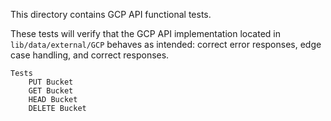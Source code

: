 This directory contains GCP API functional tests.  

These tests will verify that the GCP API implementation located in
`lib/data/external/GCP` behaves as intended: correct error responses, edge case
handling, and correct responses.

```
Tests
    PUT Bucket
    GET Bucket
    HEAD Bucket
    DELETE Bucket
```